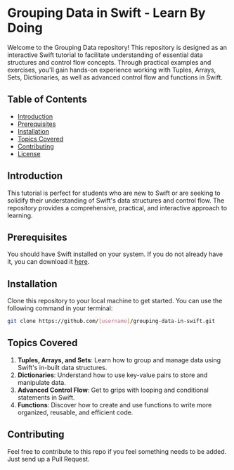 # Grouping Data in Swift - Learn By Doing 

Welcome to the Grouping Data repository! This repository is designed as an interactive Swift tutorial to 
facilitate understanding of essential data structures and control flow concepts. 
Through practical examples and exercises, you'll gain hands-on experience working with Tuples, Arrays, Sets, 
Dictionaries, as well as advanced control flow and functions in Swift.

## Table of Contents

- [Introduction](#introduction)
- [Prerequisites](#prerequisites)
- [Installation](#installation)
- [Topics Covered](#topics-covered)
- [Contributing](#contributing)
- [License](#license)

## Introduction

This tutorial is perfect for students who are new to Swift or are seeking to solidify their understanding of Swift's data structures and control flow. 
The repository provides a comprehensive, practical, and interactive approach to learning.

## Prerequisites

You should have Swift installed on your system. If you do not already have it, you can download it [here](https://developer.apple.com/swift/).

## Installation

Clone this repository to your local machine to get started. You can use the following command in your terminal:

```bash
git clone https://github.com/[username]/grouping-data-in-swift.git
```

## Topics Covered

1. **Tuples, Arrays, and Sets**: Learn how to group and manage data using Swift's in-built data structures.
2. **Dictionaries**: Understand how to use key-value pairs to store and manipulate data.
3. **Advanced Control Flow**: Get to grips with looping and conditional statements in Swift.
4. **Functions**: Discover how to create and use functions to write more organized, reusable, and efficient code.

## Contributing

Feel free to contribute to this repo if you feel something needs to be added. Just send up a Pull Request.


